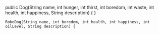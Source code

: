 public Dog(String name, int hunger, int thirst, int boredom, int waste, int health, int happiness, String description) {
	}
	
	RoboDog(String name, int boredom, int health, int happiness, int oilLevel, String description) {
	